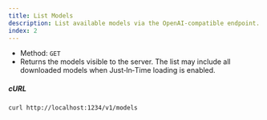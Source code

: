 ```yaml
---
title: List Models
description: List available models via the OpenAI-compatible endpoint.
index: 2
---
```


- Method: `GET`
- Returns the models visible to the server. The list may include all downloaded models when Just‑In‑Time loading is enabled.

##### cURL

```bash
curl http://localhost:1234/v1/models
```

